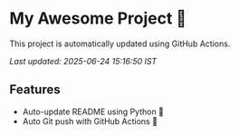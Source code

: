 # My Awesome Project 🚀

This project is automatically updated using GitHub Actions.

_Last updated: 2025-06-24 15:16:50 IST_

## Features
- Auto-update README using Python 🐍
- Auto Git push with GitHub Actions 🤖
